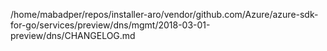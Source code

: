 /home/mabadper/repos/installer-aro/vendor/github.com/Azure/azure-sdk-for-go/services/preview/dns/mgmt/2018-03-01-preview/dns/CHANGELOG.md